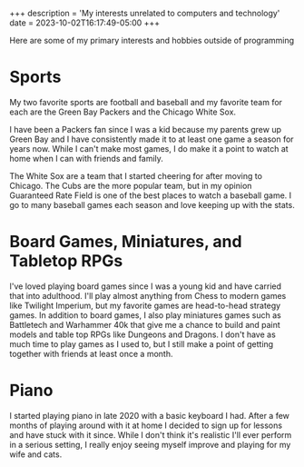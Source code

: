 +++
description = 'My interests unrelated to computers and technology'
date = 2023-10-02T16:17:49-05:00
+++

Here are some of my primary interests and hobbies outside of programming

# Sports
My two favorite sports are football and baseball and my favorite team for each are the Green Bay Packers and the Chicago
White Sox.

I have been a Packers fan since I was a kid because my parents grew up Green Bay and I have consistently made
it to at least one game a season for years now. While I can't make most games, I do make it a point to watch at home
when I can with friends and family.

The White Sox are a team that I started cheering for after moving to Chicago. The Cubs are the more popular team, but in
my opinion Guaranteed Rate Field is one of the best places to watch a baseball game. I go to many baseball games each
season and love keeping up with the stats.


# Board Games, Miniatures, and Tabletop RPGs
I've loved playing board games since I was a young kid and have carried that into adulthood. I'll play almost anything
from Chess to modern games like Twilight Imperium, but my favorite games are head-to-head strategy games. In addition to
board games, I also play miniatures games such as Battletech and Warhammer 40k that give me a chance to build and paint
models and table top RPGs like Dungeons and Dragons. I don't have as much time to play games as I used to, but I still
make a point of getting together with friends at least once a month.

# Piano
I started playing piano in late 2020 with a basic keyboard I had. After a few months of playing around with it at home I
decided to sign up for lessons and have stuck with it since. While I don't think it's realistic I'll ever perform in a
serious setting, I really enjoy seeing myself improve and playing for my wife and cats.
